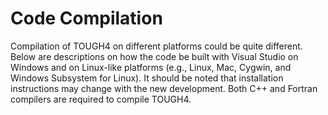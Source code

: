 # Code Compilation

Compilation of TOUGH4 on different platforms could be quite different. Below are descriptions on how the code be built with Visual Studio on Windows and on Linux-like platforms (e.g., Linux, Mac, Cygwin, and Windows Subsystem for Linux). It should be noted that installation instructions may change with the new development. Both C++ and Fortran compilers are required to compile TOUGH4.
